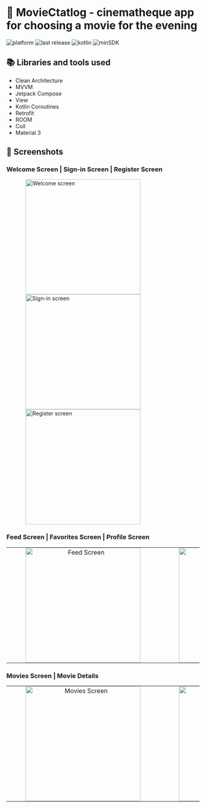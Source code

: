 # 🎥 MovieCtatlog - cinematheque app for choosing a movie for the evening

![platform](https://img.shields.io/badge/platform-Android-brightgreen)
![last release](https://img.shields.io/badge/last%20release-v0.0.1-orange)
![kotlin](https://img.shields.io/badge/kotlin-v2.0.0-purple)
![minSDK](https://img.shields.io/badge/minSDK-26-red)

## 📚 Libraries and tools used
- Clean Architecture
- MVVM
- Jetpack Compose
- View
- Kotlin Coroutines
- Retrofit
- ROOM
- Coil
- Material 3

## 📱 Screenshots 
 ### Welcome Screen | Sign-in Screen | Register Screen
 <p>
    <img src="https://github.com/user-attachments/assets/2ed1f71e-0d59-4399-b62e-7845604ea66f" alt="Welcome screen" width="300" style="margin: 0 50px;" />
    <img src="https://github.com/user-attachments/assets/714c8716-b1d2-4df8-ab91-2948e68d2e41" alt="Sign-in screen" width="300" style="margin: 0 50px;" />
    <img src="https://github.com/user-attachments/assets/65599e92-db54-4e91-ae08-d3c48f0ebdd5" alt="Register screen" width="300" style="margin: 0 50px;" />
 </p>
 
 ### Feed Screen | Favorites Screen | Profile Screen
<table style="border: none; border-collapse: collapse;">
  <tr>
    <td valign="top" align="center" style="padding: 0 50px; border: none;">
      <img src="https://github.com/user-attachments/assets/6856bd42-a74e-460a-bc73-db1f82d9928c" alt="Feed Screen" width="300" />
    </td>
    <td valign="top" align="center" style="padding: 0 50px; border: none;">
      <img src="https://github.com/user-attachments/assets/3f579c29-ae00-43dc-bf1a-ffdc01a098dc" alt="Favorites Screen" width="300" />
    </td>
    <td valign="top" align="center" style="padding: 0 50px; border: none;">
      <img src="https://github.com/user-attachments/assets/7c42ac74-1b85-44a8-8b04-592e3c1c488f" alt="Profile Screen" width="300" />
    </td>
  </tr>
</table>
 

### Movies Screen | Movie Details
<table style="border: none; border-collapse: collapse;">
  <tr>
    <td valign="top" align="center" style="padding: 0 50px; border: none;">
      <img src="https://github.com/user-attachments/assets/407327a0-e561-4a19-8e49-2e90f32f679f" alt="Movies Screen" width="300" />
    </td>
    <td valign="top" align="center" style="padding: 0 50px; border: none;">
      <img src="https://github.com/user-attachments/assets/463ae11d-0324-4f03-828b-d8eb0bb3198b" alt="Movie Details" width="300" />
    </td>
    <td valign="top" align="center" style="padding: 0 50px; border: none;">
      <img src="https://github.com/user-attachments/assets/08313cc3-0789-424b-aef3-37eef0074bec" alt="Movies Details Screen — Add review" width="300" />
    </td>
  </tr>
</table>
